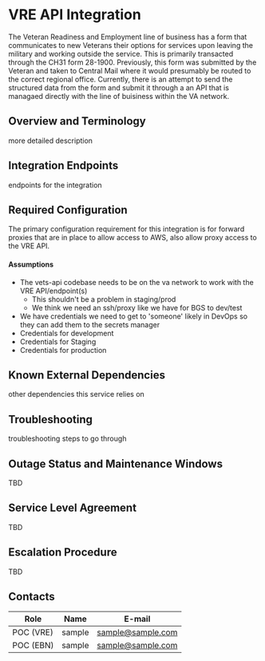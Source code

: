 # VRE API Integration

The Veteran Readiness and Employment line of business has a form that communicates to new Veterans their options for services upon leaving the military and working outside the service.  This is primarily transacted through the CH31 form 28-1900.  Previously, this form was submitted by the Veteran and taken to Central Mail where it would presumably be routed to the correct regional office.  Currently, there is an attempt to send the structured data from the form and submit it through a an API that is managaed directly with the line of buisiness within the VA network.

## Overview and Terminology

more detailed description

## Integration Endpoints

endpoints for the integration

## Required Configuration

The primary configuration requirement for this integration is for forward proxies that are in place to allow access to AWS, also allow proxy access to the VRE API.
#### Assumptions
- The vets-api codebase needs to be on the va network to work with the VRE API/endpoint(s)
  - This shouldn't be a problem in staging/prod
  - We think we need an ssh/proxy like we have for BGS to dev/test 
- We have credentials we need to get to 'someone' likely in DevOps so they can add them to the secrets manager
- Credentials for development
- Credentials for Staging
- Credentials for production

## Known External Dependencies

other dependencies this service relies on

## Troubleshooting

troubleshooting steps to go through

## Outage Status and Maintenance Windows

TBD

## Service Level Agreement

TBD

## Escalation Procedure

TBD

## Contacts
| Role          | Name               | E-mail                     |
|---------------|--------------------|----------------------------|
| POC (VRE)       | sample            | sample@sample.com           |
| POC (EBN)       | sample            | sample@sample.com           |
